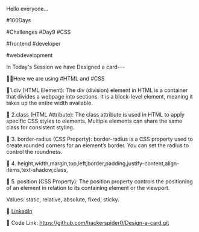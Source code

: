 Hello everyone...

#100Days

#Challenges #Day9 #CSS

#frontend #developer 

#webdevelopment 



In Today's Session we have Designed a card---



🧑‍💻Here we are using #HTML and #CSS

🤖1.div (HTML Element): The div (division) element in HTML is a container that divides a webpage into sections. It is a block-level element, meaning it takes up the entire width available.



🤖 2.class (HTML Attribute): The class attribute is used in HTML to apply specific CSS styles to elements. Multiple elements can share the same class for consistent styling.



🤖 3. border-radius (CSS Property): border-radius is a CSS property used to create rounded corners for an element’s border. You can set the radius to control the roundness.



🤖 4. height,width,margin,top,left,border,padding,justify-content,align-items,text-shadow,class,

🤖 5. position (CSS Property): The position property controls the positioning of an element in relation to its containing element or the viewport.

Values: static, relative, absolute, fixed, sticky.



🤖 <a href="https://www.linkedin.com/in/hackerspider0/">LinkedIn</a>

🤖 Code Link: https://github.com/hackerspider0/Design-a-card.git



 

